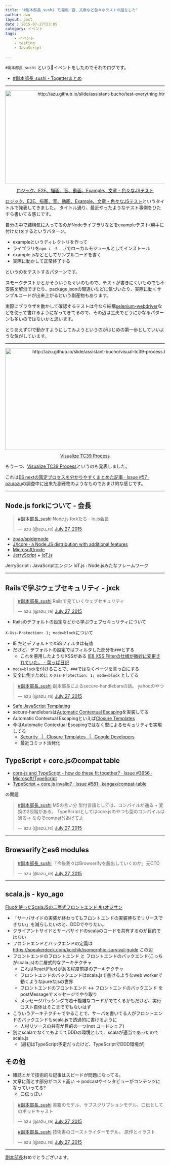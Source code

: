 ```yaml
---
title: "#副本部長_sushi で描画、音、文章など色々なテストの話をした"
author: azu
layout: post
date : 2015-07-27T23:05
category: イベント
tags:
    - イベント
    - testing
    - JavaScript

---
```



`#副本部長_sushi` という:sushi:イベントをしたのでそれのログです。

- [#副本部長_sushi - Togetterまとめ](http://togetter.com/li/853203 "#副本部長_sushi - Togetterまとめ")

-----


<div class="kwout" style="text-align: center;"><a href="http://azu.github.io/slide/assistant-bucho/test-everything.html"><img src="http://kwout.com/cutout/c/eg/rb/qs2_bor.jpg" alt="http://azu.github.io/slide/assistant-bucho/test-everything.html" title="ロジック、E2E、描画、音、動画、Example、文章 - 色々なJSテスト" width="600" height="294" style="border: none;" /></a><p style="margin-top: 10px; text-align: center;"><a href="http://azu.github.io/slide/assistant-bucho/test-everything.html">ロジック、E2E、描画、音、動画、Example、文章 - 色々なJSテスト</a></p></div>

[ロジック、E2E、描画、音、動画、Example、文章 - 色々なJSテスト](http://azu.github.io/slide/assistant-bucho/test-everything.html "ロジック、E2E、描画、音、動画、Example、文章 - 色々なJSテスト")というタイトルで発表してきました。
タイトル通り、最近やったようなテスト事例をひたすら書いてる感じです。

自分の中で結構気に入ってるのがNodeライブラリなどをexampleテスト(勝手に付けた)をするというパターン。

- exampleというディレクトリを作って
- ライブラリを`npm i -S ../`でローカルモジュールとしてインストール
- example.jsなどとしてサンプルコードを書く
- 実際に動かして正常終了する

というのをテストするパターンです。

スモークテストかとかそういうたぐいのもので、テストが書きにくいものでも不安感を解消できたり、package.jsonの間違いなどに気づいたり、実際に動くサンプルコードが出来上がるという副産物もあります。

実際にブラウザを動かして確認するテストは今なら結構[selenium-webdriver](https://www.npmjs.com/package/selenium-webdriver "selenium-webdriver")などを使って書けるようになってきてるので、その辺は工夫でどうにかなるパターンも多いのではないかと思います。

とりあえずCIで動かすようにしてみようというのがはじめの第一歩としていいような気がしています。


-----


<div class="kwout" style="text-align: center;"><a href="http://azu.github.io/slide/assistant-bucho/visual-tc39-process.html"><img src="http://kwout.com/cutout/u/vi/pa/z8p_bor.jpg" alt="http://azu.github.io/slide/assistant-bucho/visual-tc39-process.html" title="Visualize TC39 Process" width="600" height="320" style="border: none;" /></a><p style="margin-top: 10px; text-align: center;"><a href="http://azu.github.io/slide/assistant-bucho/visual-tc39-process.html">Visualize TC39 Process</a></p></div>

もう一つ、[Visualize TC39 Process](http://azu.github.io/slide/assistant-bucho/visual-tc39-process.html "Visualize TC39 Process")というのも発表しました。

これは[ES nextの策定プロセスを分かりやすくまとめた記事 · Issue #57 · azu/azu](https://github.com/azu/azu/issues/57 "ES nextの策定プロセスを分かりやすくまとめた記事 · Issue #57 · azu/azu")の調査中に出来た副産物のようなものでおまけ的な感じです。


-----

## Node.js forkについて - 会長

<blockquote class="twitter-tweet" lang="en"><p lang="ja" dir="ltr"><a href="https://twitter.com/hashtag/%E5%89%AF%E6%9C%AC%E9%83%A8%E9%95%B7_sushi?src=hash">#副本部長_sushi</a> Node.js forkたち - io.js会長</p>&mdash; azu (@azu_re) <a href="https://twitter.com/azu_re/status/625625514888171520">July 27, 2015</a></blockquote>
<script async src="//platform.twitter.com/widgets.js" charset="utf-8"></script>

- [zpao/spidernode](https://github.com/zpao/spidernode "zpao/spidernode")
- [JXcore · a Node.JS distribution with additional features](http://jxcore.com/home/ "JXcore · a Node.JS distribution with additional features")
- [Microsoft/node](https://github.com/Microsoft/node "Microsoft/node")
- [JerryScript](http://samsung.github.io/jerryscript/ "JerryScript") + [IoT.js](http://samsung.github.io/iotjs/ "IoT.js")

JerryScript : JavaScriptエンジン
IoT.js : Node.jsみたなフレームワーク

----

## Railsで学ぶウェブセキュリティ - jxck

<blockquote class="twitter-tweet" lang="en"><p lang="ja" dir="ltr"><a href="https://twitter.com/hashtag/%E5%89%AF%E6%9C%AC%E9%83%A8%E9%95%B7_sushi?src=hash">#副本部長_sushi</a> Railsで見ていくウェブセキュリティ</p>&mdash; azu (@azu_re) <a href="https://twitter.com/azu_re/status/625628445834260480">July 27, 2015</a></blockquote>
<script async src="//platform.twitter.com/widgets.js" charset="utf-8"></script>

- Railsのデフォルトの設定などから学ぶウェブセキュリティについて

`X-Xss-Protection: 1; mode=block`について

- IE だとデフォルトでXSSフィルタは有効
- だけど、デフォルトの設定ではフィルタした部分を`###`とする
	- これを悪用したようなXSSがある [IE8 XSS Filterの仕様が微妙に変更されていた。 - 葉っぱ日記](http://d.hatena.ne.jp/hasegawayosuke/20101004/p1 "IE8 XSS Filterの仕様が微妙に変更されていた。 - 葉っぱ日記")
- `mode=block`を付けることで、`###`ではなくページを真っ白にする
- 安全に倒すために `X-Xss-Protection: 1; mode=block` としてる


<blockquote class="twitter-tweet" lang="en"><p lang="ja" dir="ltr"><a href="https://twitter.com/hashtag/%E5%89%AF%E6%9C%AC%E9%83%A8%E9%95%B7_sushi?src=hash">#副本部長_sushi</a> 副本部長によるsecure-handlebarsの話。&#10;yahooのやつ</p>&mdash; azu (@azu_re) <a href="https://twitter.com/azu_re/status/625639009868365825">July 27, 2015</a></blockquote>
<script async src="//platform.twitter.com/widgets.js" charset="utf-8"></script>

- [Safe JavaScript Templating](http://yahoo.github.io/secure-handlebars/ "Safe JavaScript Templating")
- secure-handlebarsは[Automatic Contextual Escaping](http://yahoo.github.io/secure-handlebars/safejstemplating.html "Automatic Contextual Escaping")を実装してる
- Automatic Contextual Escapingといえば[Closure Templates](https://developers.google.com/closure/templates/?hl=ja "Closure Templates")
- 今はAutomatic Contextual Escapingではなく型によるセキュリティを実現してる
	- [Security   |   Closure Templates   |   Google Developers](https://developers.google.com/closure/templates/docs/security?hl=ja "Security   |   Closure Templates   |   Google Developers")
	- 最近コミット活発化

## TypeScript + core.jsのcompat table

- [core-js and TypeScript - how do these fit together? · Issue #3956 · Microsoft/TypeScript](https://github.com/Microsoft/TypeScript/issues/3956)
- [TypeScript + core.js invalid? · Issue #581 · kangax/compat-table](https://github.com/kangax/compat-table/issues/581)

の問題

<blockquote class="twitter-tweet" lang="en"><p lang="ja" dir="ltr"><a href="https://twitter.com/hashtag/%E5%89%AF%E6%9C%AC%E9%83%A8%E9%95%B7_sushi?src=hash">#副本部長_sushi</a> MSの言い分 型付言語としては、コンパイルが通る + 変換の2段階がある。&#10;TypeScriptとしてはcore.jsのやつも型のコンパイルは通る-&gt; なのでcompat%あげてよ</p>&mdash; azu (@azu_re) <a href="https://twitter.com/azu_re/status/625640863012511744">July 27, 2015</a></blockquote>
<script async src="//platform.twitter.com/widgets.js" charset="utf-8"></script>

----

## Browserifyとes6 modules

<blockquote class="twitter-tweet" lang="en"><p lang="ja" dir="ltr"><a href="https://twitter.com/hashtag/%E5%89%AF%E6%9C%AC%E9%83%A8%E9%95%B7_sushi?src=hash">#副本部長_sushi</a> 「今後我々はBrowserifyを脱出していくのか」元CTO</p>&mdash; azu (@azu_re) <a href="https://twitter.com/azu_re/status/625644039866454016">July 27, 2015</a></blockquote>
<script async src="//platform.twitter.com/widgets.js" charset="utf-8"></script>

----

## scala.js - kyo_ago

[Fluxを使ったScalaJSの二層式フロントエンド #jsオジサン](http://0-9.sakura.ne.jp/pub/lt/JSOjisan20150625/two-part-frontend-using-scalajs-and-flux.html "Fluxを使ったScalaJSの二層式フロントエンド #jsオジサン")

- 「サーバサイドの実装が終わってもフロントエンドの実装待ちでリリースできない」を減らしたいのと、DDDでやりたい。
- クライアントサイドとサーバサイドのscalaのコードを共有するのが目的ではない
- フロントエンドとバックエンドの定義は https://speakerdeck.com/koichik/isomorphic-survival-guide この辺
- フロントエンドのフロントエンド と フロントエンドのバックエンド(こっちがscala.js)の二層式的なアーキテクチャ
	- これはReact(Flux)がある程度前提のアーキテクチャ
	- フロントエンドのバックエンドはscala.jsで書けるようなweb workerで動くようなpureなjsの世界
	- フロントエンドのフロントエンド <-> フロントエンドのバックエンド をpostMessageでメッセージでやり取り
	- メッセージパッシングで若干複雑なコードがでてくるかもだけど、実行コスト自体はそこまででもないはず
- こういうアーキテクチャでやることで、サーバを書いてる人がフロントエンドのバックエンドもscala.jsで透過的に書けるように
	- 人材リソースの共有が目的の一つ(not コードシェア)
- 別にscalaでなくてもよくてDDDの環境として、scalaが適当であったのでscala.js
	- (最初はTypeScript予定だったけど、TypeScriptでDDD環境が)


## その他

- 雑誌とかで技術的な記事はスピードが問題になってる。
- 文章に落とす部分がコスト高い -> podcastやインタビューがコンテンツになっていってる?
	- 口伝っぽい

<blockquote class="twitter-tweet" lang="en"><p lang="ja" dir="ltr"><a href="https://twitter.com/hashtag/%E5%89%AF%E6%9C%AC%E9%83%A8%E9%95%B7_sushi?src=hash">#副本部長_sushi</a> 書籍のモデル、サブスクリプションモデル、口伝としてのポッドキャスト</p>&mdash; azu (@azu_re) <a href="https://twitter.com/azu_re/status/625661092061057024">July 27, 2015</a></blockquote>
<script async src="//platform.twitter.com/widgets.js" charset="utf-8"></script>

<blockquote class="twitter-tweet" lang="en"><p lang="ja" dir="ltr"><a href="https://twitter.com/hashtag/%E5%89%AF%E6%9C%AC%E9%83%A8%E9%95%B7_sushi?src=hash">#副本部長_sushi</a> 技術書のゴーストライターモデル。&#10;原作とイラスト</p>&mdash; azu (@azu_re) <a href="https://twitter.com/azu_re/status/625661755885158400">July 27, 2015</a></blockquote>
<script async src="//platform.twitter.com/widgets.js" charset="utf-8"></script>


----

[副本部長](http://cybozu.co.jp/company/job/recruitment/staff/voice12.html "副本部長")おめでとうございます。